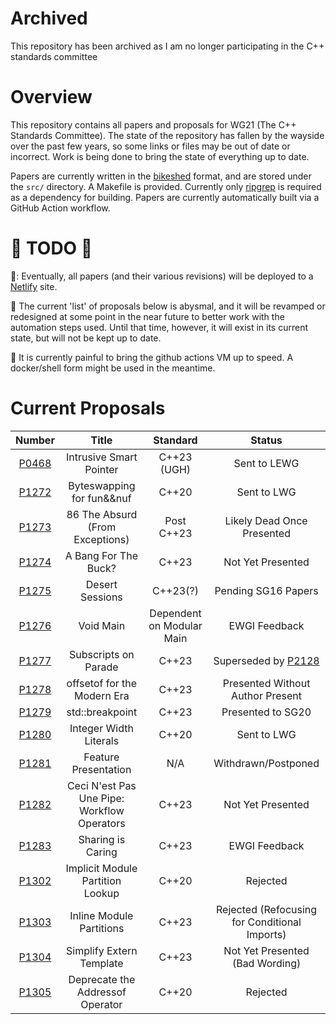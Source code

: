 # Archived

This repository has been archived as I am no longer participating in the C++ standards committee

# Overview

This repository contains all papers and proposals for WG21 (The C++ Standards
Committee). The state of the repository has fallen by the wayside over the past
few years, so some links or files may be out of date or incorrect. Work is
being done to bring the state of everything up to date.

Papers are currently written in the [bikeshed] format, and are stored under the
`src/` directory. A Makefile is provided. Currently only [ripgrep] is required
as a dependency for building. Papers are currently automatically built via a
GitHub Action workflow.

# 🚧 TODO 🚧

🚧: Eventually, all papers (and their various revisions) will be deployed
to a [Netlify] site.

🚧 The current 'list' of proposals below is abysmal, and it will be revamped or
redesigned at some point in the near future to better work with the automation
steps used. Until that time, however, it will exist in its current state, but
will not be kept up to date.

🚧 It is currently painful to bring the github actions VM up to speed. A
docker/shell form might be used in the meantime.

# Current Proposals

|  Number |                    Title                    |          Standard         |                     Status                    |
|:-------:|:-------------------------------------------:|:-------------------------:|:---------------------------------------------:|
| [P0468] |           Intrusive Smart Pointer           |        C++23 (UGH)        |                  Sent to LEWG                 |
| [P1272] |          Byteswapping for fun&&nuf          |           C++20           |                  Sent to LWG                  |
| [P1273] |       86 The Absurd (From Exceptions)       |         Post C++23        |           Likely Dead Once Presented          |
| [P1274] |             A Bang For The Buck?            |           C++23           |               Not Yet Presented               |
| [P1275] |               Desert Sessions               |          C++23(?)         |              Pending SG16 Papers              |
| [P1276] |                  Void Main                  | Dependent on Modular Main |                 EWGI Feedback                 |
| [P1277] |             Subscripts on Parade            |           C++23           |             Superseded by [P2128]             |
| [P1278] |         offsetof for the Modern Era         |           C++23           |        Presented Without Author Present       |
| [P1279] |               std::breakpoint               |           C++23           |               Presented to SG20               |
| [P1280] |            Integer Width Literals           |           C++20           |                  Sent to LWG                  |
| [P1281] |             Feature Presentation            |            N/A            |              Withdrawn/Postponed              |
| [P1282] | Ceci N'est Pas Une Pipe: Workflow Operators |           C++23           |               Not Yet Presented               |
| [P1283] |              Sharing is Caring              |           C++23           |                 EWGI Feedback                 |
| [P1302] |       Implicit Module Partition Lookup      |           C++20           |                    Rejected                   |
| [P1303] |           Inline Module Partitions          |           C++23           | Rejected (Refocusing for Conditional Imports) |
| [P1304] |           Simplify Extern Template          |           C++23           |        Not Yet Presented (Bad Wording)        |
| [P1305] |       Deprecate the Addressof Operator      |           C++20           |                    Rejected                   |

[bikeshed]: https://github.com/tabatkins/bikeshed
[ripgrep]: https://github.com/burntsushi/ripgrep
[Netlify]: https://netlify.com
[P0468]: #
[P1272]: #
[P1273]: #
[P1274]: #
[P1275]: #
[P1276]: #
[P1277]: #
[P1278]: #
[P1279]: #
[P1280]: #
[P1281]: #
[P1282]: #
[P1283]: #
[P1302]: #
[P1303]: #
[P1304]: #
[P1305]: #

[P2128]: https://wg21.link/P2128
